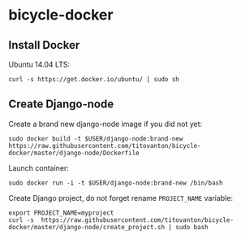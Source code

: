# bicycle-docker

## Install Docker

Ubuntu 14.04 LTS:

    curl -s https://get.docker.io/ubuntu/ | sudo sh

## Create Django-node

Create a brand new django-node image if you did not yet:

    sudo docker build -t $USER/django-node:brand-new https://raw.githubusercontent.com/titovanton/bicycle-docker/master/django-node/Dockerfile

Launch container:

    sudo docker run -i -t $USER/django-node:brand-new /bin/bash

Create Django project, do not forget rename `PROJECT_NAME` variable:

    export PROJECT_NAME=myproject
    curl -s  https://raw.githubusercontent.com/titovanton/bicycle-docker/master/django-node/create_project.sh | sudo bash
